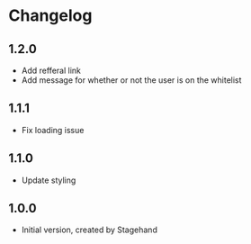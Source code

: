 # Changelog

## 1.2.0

- Add refferal link
- Add message for whether or not the user is on the whitelist

## 1.1.1

- Fix loading issue

## 1.1.0

- Update styling

## 1.0.0

- Initial version, created by Stagehand
